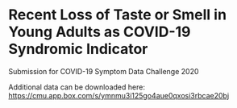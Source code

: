 # Recent Loss of Taste or Smell in Young Adults as COVID-19 Syndromic Indicator

Submission for COVID-19 Symptom Data Challenge 2020

Additional data can be downloaded here: https://cmu.app.box.com/s/ymnmu3i125go4aue0qxosi3rbcae20bj

